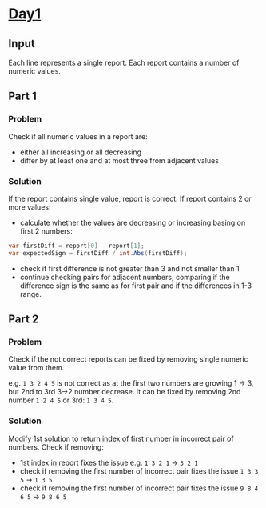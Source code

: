 # [Day1](https://adventofcode.com/2024/day/2)

## Input
Each line represents a single report. Each report contains a number of numeric values.

## Part 1

### Problem
Check if all numeric values in a report are:
- either all increasing or all decreasing
- differ by at least one and at most three from adjacent values

### Solution
If the report contains single value, report is correct.
If report contains 2 or more values:
- calculate whether the values are decreasing or increasing basing on first 2 numbers:
```cs
var firstDiff = report[0] - report[1];
var expectedSign = firstDiff / int.Abs(firstDiff);
```
- check if first difference is not greater than 3 and not smaller than 1
- continue checking pairs for adjacent numbers, comparing if the difference sign is the same as for first pair and if the differences in 1-3 range.

## Part 2
### Problem
Check if the not correct reports can be fixed by removing single numeric value from them.

e.g.
```1 3 2 4 5``` is not correct as at the first two numbers are growing 1 -> 3, but 2nd to 3rd 3->2 number decrease.
It can be fixed by removing 2nd number ```1 2 4 5``` or 3rd: ```1 3 4 5```.

### Solution
Modify 1st solution to return index of first number in incorrect pair of numbers.
Check if removing:
- 1st index in report fixes the issue e.g. ```1 3 2 1``` -> ```3 2 1```
- check if removing the first number of incorrect pair fixes the issue ```1 3 3 5``` -> ```1 3 5```
- check if removing the first number of incorrect pair fixes the issue ```9 8 4 6 5``` -> ```9 8 6 5```



